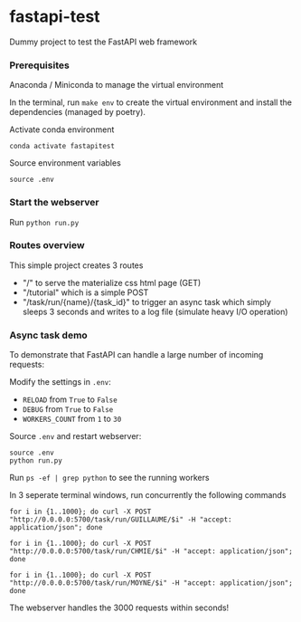 # fastapi-test

Dummy project to test the FastAPI web framework

### Prerequisites

Anaconda / Miniconda to manage the virtual environment

In the terminal, run `make env` to create the virtual environment and install the dependencies (managed by poetry).

Activate conda environment
```
conda activate fastapitest
```

Source environment variables
```
source .env
```

### Start the webserver

Run `python run.py`

### Routes overview

This simple project creates 3 routes 
- "/" to serve the materialize css html page (GET)
- "/tutorial" which is a simple POST
- "/task/run/{name}/{task_id}" to trigger an async task which simply sleeps 3 seconds and writes to a log file (simulate heavy I/O operation)


### Async task demo

To demonstrate that FastAPI can handle a large number of incoming requests:

Modify the settings in `.env`:
- `RELOAD` from `True` to `False`
- `DEBUG` from `True` to `False`
- `WORKERS_COUNT` from `1` to `30`

Source `.env` and restart webserver:
```
source .env
python run.py
```

Run `ps -ef | grep python` to see the running workers

In 3 seperate terminal windows, run concurrently the following commands

`for i in {1..1000}; do curl -X POST "http://0.0.0.0:5700/task/run/GUILLAUME/$i" -H "accept: application/json"; done`

`for i in {1..1000}; do curl -X POST "http://0.0.0.0:5700/task/run/CHMIE/$i" -H "accept: application/json"; done`

`for i in {1..1000}; do curl -X POST "http://0.0.0.0:5700/task/run/MOYNE/$i" -H "accept: application/json"; done`

The webserver handles the 3000 requests within seconds!